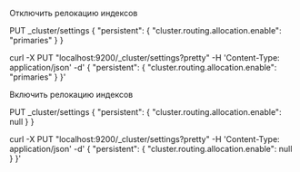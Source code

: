 Отключить релокацию индексов

PUT _cluster/settings
{
  "persistent": {
    "cluster.routing.allocation.enable": "primaries"
  }
}

curl -X PUT "localhost:9200/_cluster/settings?pretty" -H 'Content-Type: application/json' -d'
{
  "persistent": {
    "cluster.routing.allocation.enable": "primaries"
  }
}'

Включить релокацию индексов

PUT _cluster/settings
{
  "persistent": {
    "cluster.routing.allocation.enable": null
  }
}

curl -X PUT "localhost:9200/_cluster/settings?pretty" -H 'Content-Type: application/json' -d'
{
  "persistent": {
    "cluster.routing.allocation.enable": null
  }
}'
